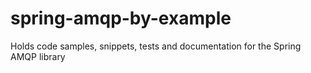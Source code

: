 # spring-amqp-by-example
Holds code samples, snippets, tests and documentation for the Spring AMQP library
